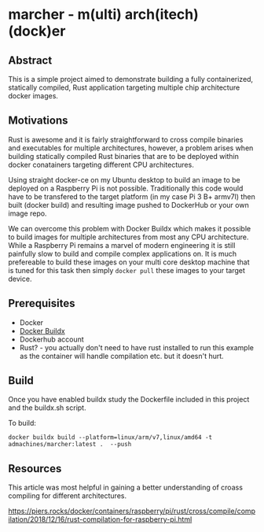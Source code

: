 # marcher - m(ulti) arch(itech) (dock)er

## Abstract
This is a simple project aimed to demonstrate building a fully containerized, statically compiled, Rust application targeting multiple chip architecture docker images.

## Motivations
Rust is awesome and it is fairly straightforward to cross compile binaries and executables for multiple architectures, however, a problem arises when building statically compiled Rust binaries that are to be deployed within docker conatainers targeting different CPU architectures.

Using straight docker-ce on my Ubuntu desktop to build an image to be deployed on a Raspberry Pi is not possible.   Traditionally this code would have to be transfered to the target platform (in my case Pi 3 B+ armv7l) then built (docker build) and resulting image pushed to DockerHub or your own image repo.

We can overcome this problem with Docker Buildx which makes it possible to build images for multiple architectures from most any CPU architecture. While a Raspberry Pi remains a marvel of modern engineering it is still painfully slow to build and compile complex applications on.  It is much prefereable to build these images on your multi core desktop machine that is tuned for this task then simply ```docker pull``` these images to your target device.


## Prerequisites
* Docker
* [Docker Buildx](https://docs.docker.com/buildx/working-with-buildx/)
* Dockerhub account
* Rust? - you actually don't need to have rust installed to run this example as the container will handle compilation etc. but it doesn't hurt.

## Build
Once you have enabled buildx study the Dockerfile included in this project and the buildx.sh script.

To build:
```
docker buildx build --platform=linux/arm/v7,linux/amd64 -t admachines/marcher:latest .  --push
```

## Resources
This article was most helpful in gaining a better understanding of croass compiling for different architectures.

https://piers.rocks/docker/containers/raspberry/pi/rust/cross/compile/compilation/2018/12/16/rust-compilation-for-raspberry-pi.html